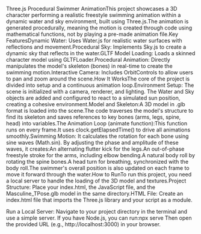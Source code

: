 Three.js Procedural Swimmer AnimationThis project showcases a 3D character performing a realistic freestyle swimming animation within a dynamic water and sky environment, built using Three.js.The animation is generated procedurally, meaning the motion is created through code using mathematical functions, not by playing a pre-made animation file.Key FeaturesDynamic Water: Uses Water.js for realistic water surfaces with reflections and movement.Procedural Sky: Implements Sky.js to create a dynamic sky that reflects in the water.GLTF Model Loading: Loads a skinned character model using GLTFLoader.Procedural Animation: Directly manipulates the model's skeleton (bones) in real-time to create the swimming motion.Interactive Camera: Includes OrbitControls to allow users to pan and zoom around the scene.How It WorksThe core of the project is divided into setup and a continuous animation loop.Environment Setup: The scene is initialized with a camera, renderer, and lighting. The Water and Sky objects are added and configured to react to a simulated sun position, creating a cohesive environment.Model and Skeleton:A 3D model in .glb format is loaded into the scene.The code traverses the model's structure to find its skeleton and saves references to key bones (arms, legs, spine, head) into variables.The Animation Loop (animate function):This function runs on every frame.It uses clock.getElapsedTime() to drive all animations smoothly.Swimming Motion: It calculates the rotation for each bone using sine waves (Math.sin). By adjusting the phase and amplitude of these waves, it creates:An alternating flutter kick for the legs.An out-of-phase freestyle stroke for the arms, including elbow bending.A natural body roll by rotating the spine bones.A head turn for breathing, synchronized with the body roll.The swimmer's overall position is also updated on each frame to move it forward through the water.How to RunTo run this project, you need a local server to handle the loading of the 3D model and textures.Project Structure: Place your index.html, the JavaScript file, and the Masculine_TPose.glb model in the same directory.HTML File: Create an index.html file that imports the Three.js library and your script as a module.<!DOCTYPE html>
<html>
  <head>
    <title>Three.js Swimmer</title>
    <style>
      body { margin: 0; overflow: hidden; }
    </style>
  </head>
  <body>
    <div id="container"></div>
    <!-- Use an import map to manage Three.js modules -->
    <script type="importmap">
      {
        "imports": {
          "three": "https://cdn.jsdelivr.net/npm/three@0.165.0/build/three.module.js",
          "three/addons/": "https://cdn.jsdelivr.net/npm/three@0.165.0/examples/jsm/"
        }
      }
    </script>
    <!-- Link to your main script -->
    <script type="module" src="./main.js"></script>
  </body>
</html>
Run a Local Server: Navigate to your project directory in the terminal and use a simple server. If you have Node.js, you can run:npx serve
Then open the provided URL (e.g., http://localhost:3000) in your browser.